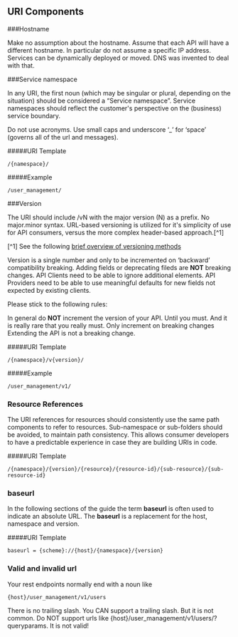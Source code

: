 ## URI Components
###Hostname

Make no assumption about the hostname. 
Assume that each API will have a different hostname. In particular do not assume a specific IP address. Services can be dynamically deployed or moved. 
DNS was invented to deal with that.

###Service namespace

In any URI, the first noun (which may be singular or plural, depending on the situation) should be considered a “Service namespace”. Service namespaces should reflect the customer's perspective on the (business) service boundary.

Do not use acronyms. Use small caps and underscore ‘_’ for ‘space’ (governs all of the url and messages). 

#####URI Template

	/{namespace}/

#####Example

	/user_management/

###Version

The URI should include /vN with the major version (N) as a prefix. No major.minor syntax. URL-based versioning is utilized for it's simplicity of use for API consumers, versus the more complex header-based approach.[^1]

[^1] See the following [brief overview of versioning methods](https://www.3scale.net/2016/06/api-versioning-methods-a-brief-reference/)

Version is a single number and only to be incremented on ‘backward’ compatibility breaking. Adding fields or deprecating fileds are **NOT** breaking changes. API Clients need to be able to ignore additional elements. API Providers need to be able to use meaningful defaults for new fields not expected by existing clients.  

Please stick to the following rules:

In general do **NOT** increment the version of your API. Until you must. And it is really rare that you really must. Only increment on breaking changes Extending the API is not a breaking change. 

#####URI Template

	/{namespace}/v{version}/

#####Example

	/user_management/v1/

### Resource References

The URI references for resources should consistently use the same path components to refer to resources. Sub-namespace or sub-folders should be avoided, to maintain path consistency. This allows consumer developers to have a predictable experience in case they are building URIs in code.

#####URI Template

	/{namespace}/{version}/{resource}/{resource-id}/{sub-resource}/{sub-resource-id}
 

### baseurl

In the following sections of the guide the term **baseurl** is often used to indicate an absolute URL.
The **baseurl** is a replacement for the host, namespace and version.

#####URI Template

	baseurl = {scheme}://{host}/{namespace}/{version}

### Valid and invalid url

Your rest endpoints normally end with a noun like

    {host}/user_management/v1/users

There is no trailing slash. You CAN support a trailing slash. But it is not common. Do NOT support urls like {host}/user_management/v1/users/?queryparams. It is not valid!


 
